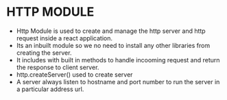# HTTP MODULE
- Http Module is used to create and  manage the  http server and http request inside a react application.
- Its  an inbuilt module so we no need to install any other libraries from creating the server.
- It includes with built in methods to handle incooming request and return the response to  client server.
- http.createServer() used to create server
- A server always listen to hostname and port number to run the server in a particular address url.

